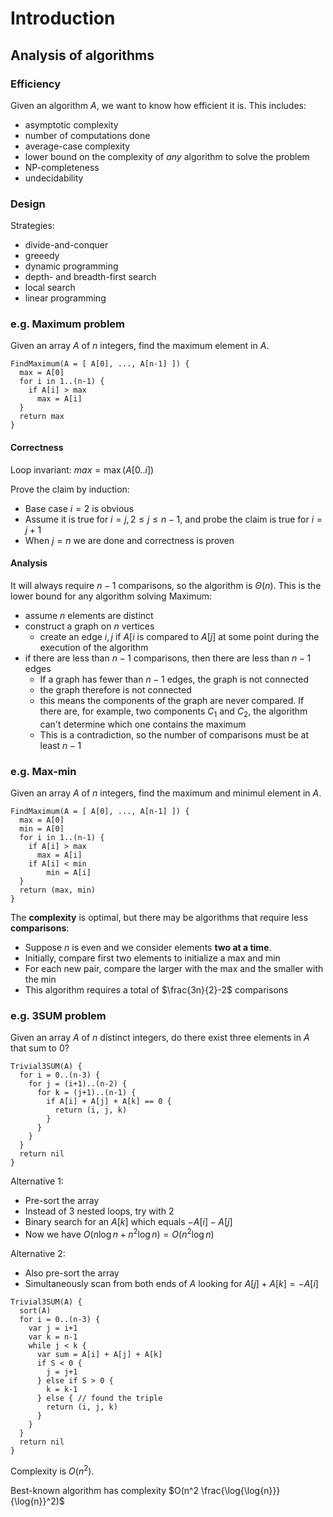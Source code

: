 # Introduction

## Analysis of algorithms
### Efficiency
Given an algorithm $A$, we want to know how efficient it is. This includes:

- asymptotic complexity
- number of computations done
- average-case complexity
- lower bound on the complexity of *any* algorithm to solve the problem
- NP-completeness
- undecidability

### Design

Strategies:

- divide-and-conquer
- greeedy
- dynamic programming
- depth- and breadth-first search
- local search
- linear programming

### e.g. Maximum problem
Given an array $A$ of $n$ integers, find the maximum element in $A$.

```
FindMaximum(A = [ A[0], ..., A[n-1] ]) {
  max = A[0]
  for i in 1..(n-1) {
    if A[i] > max
      max = A[i]
  }
  return max
}
```

#### Correctness
Loop invariant: $max = \max(A[0..i])$

Prove the claim by induction:

- Base case $i=2$ is obvious
- Assume it is true for $i=j, 2 \leq j \leq n-1$, and probe the claim is true for $i=j+1$
- When $j=n$ we are done and correctness is proven

#### Analysis
It will always require $n-1$ comparisons, so the algorithm is $\Theta(n)$. This is the lower bound for any algorithm solving Maximum:

- assume $n$ elements are distinct
- construct a graph on $n$ vertices
  - create an edge $i,j$ if $A[i$ is compared to $A[j]$ at some point during the execution of the algorithm
- if there are less than $n-1$ comparisons, then there are less than $n-1$ edges
  - If a graph has fewer than $n-1$ edges, the graph is not connected
  - the graph therefore is not connected
  - this  means the components of the graph are never compared. If there are, for example, two components $C_1$ and $C_2$, the algorithm can't determine which one contains the maximum
  - This is a contradiction, so the number of comparisons must be at least $n-1$

### e.g. Max-min
Given an array $A$ of $n$ integers, find the maximum and minimul element in $A$.

```
FindMaximum(A = [ A[0], ..., A[n-1] ]) {
  max = A[0]
  min = A[0]
  for i in 1..(n-1) {
    if A[i] > max
      max = A[i]
    if A[i] < min
    	min = A[i]
  }
  return (max, min)
}
```

The **complexity** is optimal, but there may be algorithms that require less **comparisons**:

- Suppose $n$ is even and we consider elements **two at a time**.
- Initially, compare first two elements to initialize a max and min
- For each new pair, compare the larger with the max and the smaller with the min
- This algorithm requires a total of $\frac{3n}{2}-2$ comparisons


### e.g. 3SUM problem
Given an array $A$ of $n$ distinct integers, do there exist three elements in $A$ that sum to 0?

```
Trivial3SUM(A) {
  for i = 0..(n-3) {
    for j = (i+1)..(n-2) {
      for k = (j+1)..(n-1) {
        if A[i] + A[j] + A[k] == 0 {
          return (i, j, k)
        }
      }
    }
  }
  return nil
}
```

Alternative 1:

- Pre-sort the array
- Instead of 3 nested loops, try with 2
- Binary search for an $A[k]$ which equals $-A[i] - A[j]$
- Now we have $O(n\log{n} + n^2 \log{n}) = O(n^2 \log{n})$

Alternative 2:

- Also pre-sort the array
- Simultaneously scan from both ends of $A$ looking for $A[j]+A[k]=-A[i]$

```
Trivial3SUM(A) {
  sort(A)
  for i = 0..(n-3) {
    var j = i+1
    var k = n-1
    while j < k {
      var sum = A[i] + A[j] + A[k]
      if S < 0 {
        j = j+1
      } else if S > 0 {
        k = k-1
      } else { // found the triple
        return (i, j, k)
      }
    }
  }
  return nil
}
```

Complexity is $O(n^2)$.

Best-known algorithm has complexity $O(n^2 \frac{\log{\log{n}}}{\log{n}}^2)$